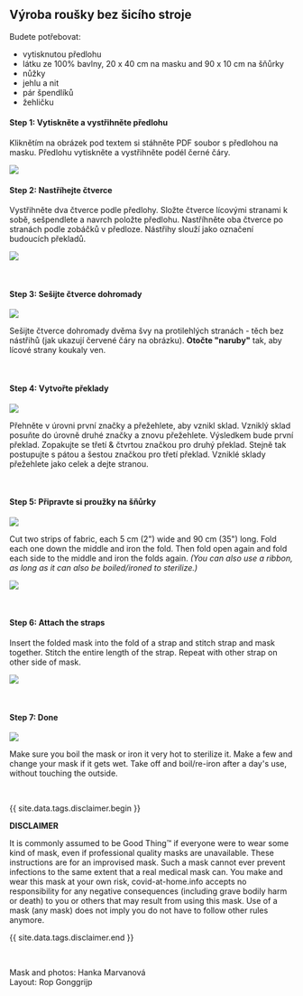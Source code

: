 ## Výroba roušky bez šicího stroje

Budete potřebovat:
  * vytisknutou předlohu
  * látku ze 100% bavlny, 20 x 40 cm na masku and 90 x 10 cm na šňůrky
  * nůžky
  * jehlu a nit
  * pár špendlíků
  * žehličku

#### Step 1: Vytiskněte a vystřihněte předlohu

Kliknětím na obrázek pod textem si stáhněte PDF soubor s předlohou na masku. Předlohu vytiskněte a vystřihněte podél černé čáry. 

[![](/assets/images/mask/mask-template.png)](/assets/images/mask/mask-template.pdf)

#### Step 2: Nastříhejte čtverce

Vystřihněte dva čtverce podle předlohy. Složte čtverce lícovými stranami k sobě, sešpendlete a navrch položte předlohu. Nastříhněte oba čtverce po stranách podle zobáčků v předloze. Nástřihy slouží jako označení budoucích překladů. 

![](/assets/images/mask/cut.png)

&nbsp;

#### Step 3: Sešijte čtverce dohromady

![](/assets/images/mask/stitch.png)

Sešijte čtverce dohromady dvěma švy na protilehlých stranách - těch bez nástřihů (jak ukazují červené čáry na obrázku). **Otočte "naruby"** tak, aby lícové strany koukaly ven. 


&nbsp;

#### Step 4: Vytvořte překlady

![](/assets/images/mask/fold.png)
 
Přehněte v úrovni první značky a přežehlete, aby vznikl sklad. Vzniklý sklad posuňte do úrovně druhé značky a znovu přežehlete. Výsledkem bude první překlad. Zopakujte se třetí & čtvrtou značkou pro druhý překlad. Stejně tak postupujte s pátou a šestou značkou pro třetí překlad. Vzniklé sklady přežehlete jako celek a dejte stranou. 

&nbsp;

#### Step 5: Připravte si proužky na šňůrky

![](/assets/images/mask/strap1.png)

Cut two strips of fabric, each 5 cm (2") wide and 90 cm (35") long. Fold each one down the middle and iron the fold. Then fold open again and fold each side to the middle and iron the folds again. *(You can also use a ribbon, as long as it can also be boiled/ironed to sterilize.)*

![](/assets/images/mask/strap2.png)

&nbsp;

#### Step 6: Attach the straps

Insert the folded mask into the fold of a strap and stitch strap and mask together. Stitch the entire length of the strap. Repeat with other strap on other side of mask.

![](/assets/images/mask/strapstitch.png)

&nbsp;

#### Step 7: Done

![](/assets/images/mask/voila.png)

Make sure you boil the mask or iron it very hot to sterilize it. Make a few and change your mask if it gets wet. Take off and boil/re-iron after a day's use, without touching the outside.

&nbsp;

{{ site.data.tags.disclaimer.begin }}

**DISCLAIMER**

It is commonly assumed to be Good Thing™ if everyone were to wear some kind of mask, even if professional quality masks are unavailable. These instructions are for an improvised mask. Such a mask cannot ever prevent infections to the same extent that a real medical mask can. You make and wear this mask at your own risk, covid-at-home.info accepts no responsibility for any negative consequences (including grave bodily harm or death) to you or others that may result from using this mask. Use of a mask (any mask) does not imply you do not have to follow other rules anymore.

{{ site.data.tags.disclaimer.end }}

&nbsp;

Mask and photos: Hanka Marvanová<br>
Layout: Rop Gonggrijp
